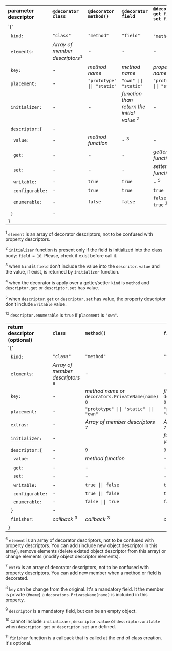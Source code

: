 
<table>
<tr><td><b>parameter descriptor</b>                       </td><td><b><code>@decorator
class</code></b>      </td><td><b><code>@decorator
method()</code></b>  </td><td><b><code>@decorator
field</code></b>                  </td><td><b><code>@decorator
get field()
set field()</code></b> </td></tr>
<tr><td>`{`                                               </td><td>                                              </td><td>                                             </td><td>                                                          </td><td>                                                              </td></tr>
<tr><td>&nbsp;&nbsp;<code>kind:</code>                    </td><td><code>"class"</code>                          </td><td><code>"method"</code>                        </td><td><code>"field"</code>                                      </td><td><code>"method"</code> <sup>4</sup>                            </td></tr>
<tr><td>&nbsp;&nbsp;<code>elements:</code>                </td><td><i>Array of member descriptors</i><sup>1</sup></td><td> -                                           </td><td> -                                                        </td><td> -                                                            </td></tr>
<tr><td>&nbsp;&nbsp;<code>key:</code>                     </td><td> -                                            </td><td><i>method name</i>                           </td><td><i>method name</i>                                        </td><td><i>property name</i>                                          </td></tr>
<tr><td>&nbsp;&nbsp;<code>placement:</code>               </td><td> -                                            </td><td><code>"prototype" || "static"</code>         </td><td><code>"own" || "static"</code>                            </td><td><code>"prototype" || "static"</code>                          </td></tr>
<tr><td>&nbsp;&nbsp;<code>initializer:</code>             </td><td> -                                            </td><td> -                                           </td><td><i>function than return the initial value</i> <sup>2</sup></td><td> -                                                            </td></tr>
<tr><td>&nbsp;&nbsp;<code>descriptor:{</code>             </td><td> -                                            </td><td>                                             </td><td>                                                          </td><td>                                                              </td></tr>
<tr><td>&nbsp;&nbsp;&nbsp;&nbsp;<code>value:</code>       </td><td> -                                            </td><td><i>method function</i>                       </td><td> - <sup>3</sup>                                           </td><td> -                                                            </td></tr>
<tr><td>&nbsp;&nbsp;&nbsp;&nbsp;<code>get:</code>         </td><td> -                                            </td><td> -                                           </td><td> -                                                        </td><td> <i>getter function</i>                                       </td></tr>
<tr><td>&nbsp;&nbsp;&nbsp;&nbsp;<code>set:</code>         </td><td> -                                            </td><td> -                                           </td><td> -                                                        </td><td> <i>setter function</i>                                       </td></tr>
<tr><td>&nbsp;&nbsp;&nbsp;&nbsp;<code>writable:</code>    </td><td> -                                            </td><td><code>true</code>                            </td><td><code>true</code>                                         </td><td> - <sup>5</sup>                                               </td></tr>
<tr><td>&nbsp;&nbsp;&nbsp;&nbsp;<code>configurable:</code></td><td> -                                            </td><td><code>true</code>                            </td><td><code>true</code>                                         </td><td><code>true</code>                                             </td></tr>
<tr><td>&nbsp;&nbsp;&nbsp;&nbsp;<code>enumerable:</code>  </td><td> -                                            </td><td><code>false</code>                           </td><td><code>false</code>                                        </td><td><code>false || true</code> <sup>12</sup>                                           </td></tr>
<tr><td>&nbsp;&nbsp;<code>}</code>                        </td><td> -                                            </td><td>                                             </td><td>                                                          </td><td>                                                              </td></tr>
<tr><td><code>}</code>                                    </td><td>                                              </td><td>                                             </td><td>                                                          </td><td>                                                              </td></tr>
</table>

<sup>1</sup> `element` is an array of decorator descriptors, not to be confused with property descriptors.

<sup>2</sup> `initializer` function is present only if the field is initialized into the class body: `field = 10`. Please, check if exist before call it.

<sup>3</sup> when `kind` is `field` don't include the value into the `descritor.value` and the value, if exist, is returned by `initializer` function.

<sup>4</sup> when the decorator is apply over a getter/setter `kind` is `method` and `descriptor.get` or `descriptor.set` has value. 

<sup>5</sup> when `descriptor.get` or `descriptor.set` has value, the property descriptor don't include `writable` value.

<sup>12</sup> `descriptor.enumerable` is `true` if `placement` is `"own"`.

<table>
<tr><td><b>return descriptor (optional)</b>               </td><td><b><code>class</code></b>                       </td><td><b><code>method()</code></b>                   </td><td><b><code>field</code></b>                      </td><td><b><code>getter/setter</code></b>              </td></tr>
<tr><td>`{`                                               </td><td>                                                </td><td>                                               </td><td>                                               </td><td>                                               </td></tr>
<tr><td>&nbsp;&nbsp;<code>kind:</code>                    </td><td><code>"class"</code>                            </td><td><code>"method"</code>                          </td><td><code>"field"</code>                           </td><td><code>"method"</code>                          </td></tr>
<tr><td>&nbsp;&nbsp;<code>elements:</code>                </td><td><i>Array of member descriptors</i> <sup>6</sup></td><td> -                                              </td><td> -                                             </td><td> -                                             </td></tr>
<tr><td>&nbsp;&nbsp;<code>key:</code>                     </td><td> -                                              </td><td><i>method name</i> or <code>decorators.PrivateName(name)</code> <sup>8</sup>                </td><td><i>field name</i> or <code>decorators.PrivateName(name)</code> <sup>8</sup>                 </td><td><i>field name</i> or <code>decorators.PrivateName(name)</code><sup>8</sup>                 </td></tr>
<tr><td>&nbsp;&nbsp;<code>placement:</code>               </td><td> -                                              </td><td><code>"prototype" || "static" || "own"</code>  </td><td><code>"prototype" || "static" || "own"</code>  </td><td><code>"prototype" || "static" || "own"</code>  </td></tr>
<tr><td>&nbsp;&nbsp;<code>extras:</code>                  </td><td> -                                              </td><td><i>Array of member descriptors</i> <sup>7</sup></td><td><i>Array of member descriptors</i> <sup>7</sup></td><td><i>Array of member descriptors</i> <sup>7</sup></td></tr>
<tr><td>&nbsp;&nbsp;<code>initializer:</code>             </td><td> -                                              </td><td>                                               </td><td><i>function than return the initial value</i>  </td><td> - <sup>10</sup>                               </td></tr>
<tr><td>&nbsp;&nbsp;<code>descriptor:{</code>             </td><td> -                                              </td><td> <sup>9</sup>                                  </td><td> <sup>9</sup>                                  </td><td> <sup>9</sup>                                  </td></tr>
<tr><td>&nbsp;&nbsp;&nbsp;&nbsp;<code>value:</code>       </td><td> -                                              </td><td><i>method function</i>                         </td><td> -                                             </td><td> - <sup>10</sup>                               </td></tr>
<tr><td>&nbsp;&nbsp;&nbsp;&nbsp;<code>get:</code>         </td><td> -                                              </td><td> -                                             </td><td> -                                             </td><td><i>getter</i>                                  </td></tr>
<tr><td>&nbsp;&nbsp;&nbsp;&nbsp;<code>set:</code>         </td><td> -                                              </td><td> -                                             </td><td> -                                             </td><td><i>setter</i>                                  </td></tr>
<tr><td>&nbsp;&nbsp;&nbsp;&nbsp;<code>writable:</code>    </td><td> -                                              </td><td><code>true || false</code>                     </td><td><code>true || false</code>                     </td><td> - <sup>10</sup>                               </td></tr>
<tr><td>&nbsp;&nbsp;&nbsp;&nbsp;<code>configurable:</code></td><td> -                                              </td><td><code>true || false</code>                     </td><td><code>true || false</code>                     </td><td><code>true || false</code>                     </td></tr>
<tr><td>&nbsp;&nbsp;&nbsp;&nbsp;<code>enumerable:</code>  </td><td> -                                              </td><td><code>false || true</code>                     </td><td><code>false || true</code>                     </td><td><code>false || true</code>                     </td></tr>
<tr><td>&nbsp;&nbsp;<code>}</code>                        </td><td> -                                              </td><td>                                               </td><td>                                               </td><td>                                               </td></tr>
<tr><td>&nbsp;&nbsp;<code>finisher:</code>                </td><td><i>callback</i> <sup>3</sup>                    </td><td><i>callback</i> <sup>3</sup>                   </td><td><i>callback</i> <sup>3</sup>                   </td><td><i>callback</i> <sup>3</sup>                   </td></tr>
<tr><td><code>}</code>                                    </td><td>                                                </td><td>                                               </td><td>                                               </td><td>                                               </td></tr>
</tbody>    
</table>

<sup>6</sup> `element` is an array of decorator descriptors, not to be confused with property descriptors. You can add (include new object descriptor in this array), remove elements (delete existed object descriptor from this array) or change elements (modify object descriptor elements).

<sup>7</sup> `extra` is an array of decorator descriptors, not to be confused with property descriptors. You can add new member when a method or field is decorated.

<sup>8</sup> `key` can be change from the original. It's a mandatory field. It the member is private (`#name`) a `decorators.PrivateName(name)` is included in this property.

<sup>9</sup> `descriptor` is a mandatory field, but can be an empty object.

<sup>10</sup> cannot include `initializaer`, `descriptor.value` or `descriptor.writable` when `descriptor.get` or `descriptor.set` are defined.

<sup>11</sup> `finisher` function is a callback that is called at the end of  class creation. It's optional.
